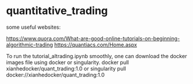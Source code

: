 # quantitative_trading

some useful websites:

https://www.quora.com/What-are-good-online-tutorials-on-beginning-algorithmic-trading
https://quantiacs.com/Home.aspx

To run the tutorial_altrading.ipynb smoothly, one can download the docker images file using docker or singularity.
docker pull xianhedocker/quant_trading:1.0
or
singularity pull docker://xianhedocker/quant_trading:1.0
